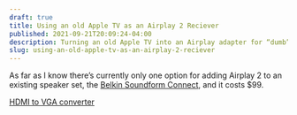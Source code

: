 ```yaml
---
draft: true
title: Using an old Apple TV as an Airplay 2 Reciever
published: 2021-09-21T20:09:24-04:00
description: Turning an old Apple TV into an Airplay adapter for “dumb” speakers.
slug: using-an-old-apple-tv-as-an-airplay-2-reciever
---
```


As far as I know there’s currently only one option for adding Airplay 2 to an existing speaker set, the [Belkin Soundform Connect](https://www.belkin.com/us/speakers-headphones/speakers/soundform-connect-audio-adapter-with-airplay-2/p/p-auz002/), and it costs $99.

[HDMI to VGA converter](https://www.amazon.com/gp/product/B00VTJVJ3S/ref=ppx_yo_dt_b_search_asin_title?ie=UTF8&psc=1)